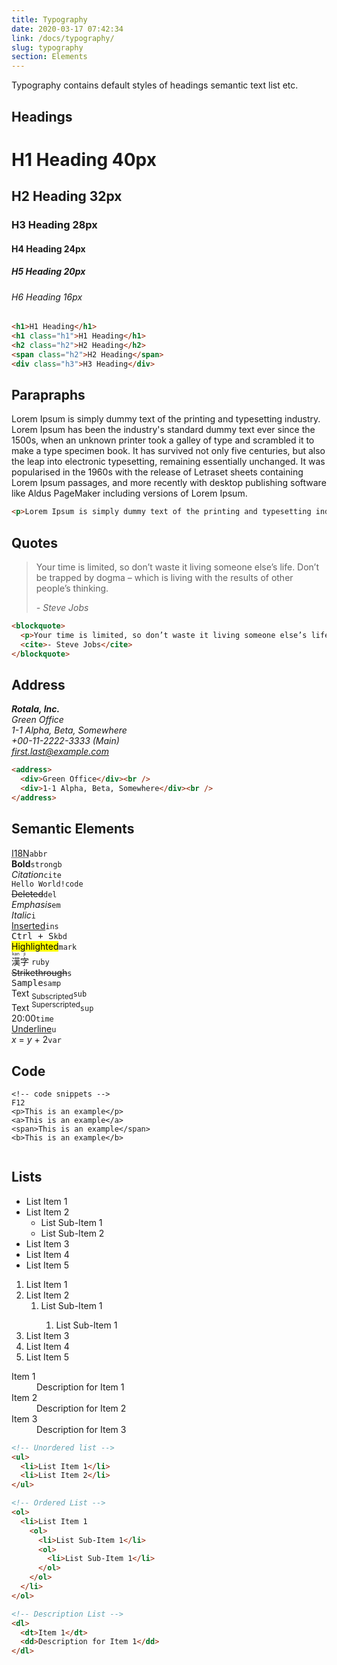 ```yaml
---
title: Typography
date: 2020-03-17 07:42:34
link: /docs/typography/
slug: typography
section: Elements
---
```

Typography contains default styles of headings semantic text list etc.

## Headings
<h1 class="h1 mb-4">H1 Heading <span class="bg-gray-200 rounded py-1 px-2">40px</span></h1>
<h2 class="h2 pt-0 mt-0 mb-4">H2 Heading <span class="bg-gray-200 rounded py-1 px-2">32px</span></h2>
<h3 class="h3 mb-4">H3 Heading <span class="bg-gray-200 rounded py-1 px-2">28px</span></h3>
<h4 class="h4 mb-4">H4 Heading <span class="bg-gray-200 rounded py-1 px-2">24px</span></h4>
<h5 class="h5 mb-4">H5 Heading <span class="bg-gray-200 rounded py-1 px-2">20px</span></h5>
<h6 class="h6 mb-4">H6 Heading <span class="bg-gray-200 rounded py-1 px-2">16px</span></h6>

```html {}
<h1>H1 Heading</h1>
<h1 class="h1">H1 Heading</h1>
<h2 class="h2">H2 Heading</h2>
<span class="h2">H2 Heading</span>
<div class="h3">H3 Heading</div>
```

## Parapraphs
<p>Lorem Ipsum is simply dummy text of the printing and typesetting industry. Lorem Ipsum has been the industry's standard dummy text ever since the 1500s, when an unknown printer took a galley of type and scrambled it to make a type specimen book. It has survived not only five centuries, but also the leap into electronic typesetting, remaining essentially unchanged. It was popularised in the 1960s with the release of Letraset sheets containing Lorem Ipsum passages, and more recently with desktop publishing software like Aldus PageMaker including versions of Lorem Ipsum.</p>

```html
<p>Lorem Ipsum is simply dummy text of the printing and typesetting industry.</p>
```

## Quotes
<blockquote>
  <p>Your time is limited, so don’t waste it living someone else’s life. Don’t be trapped by dogma – which is living with the results of other people’s thinking.</p>
  <cite>- Steve Jobs</cite>
</blockquote>

```html
<blockquote>
  <p>Your time is limited, so don’t waste it living someone else’s life. Don’t be trapped by dogma – which is living with the results of other people’s thinking.</p>
  <cite>- Steve Jobs</cite>
</blockquote>
```

## Address
<address><strong>Rotala, Inc.</strong>
  <div><span>Green Office</span><br /></div>
  <div><span>1-1 Alpha, Beta, Somewhere</span><br /></div>
  <div><span>+00-11-2222-3333 (Main)</span><br /></div>
  <a class="link" href="mailto:first.last@example.com">first.last@example.com</a>
</address>

```html
<address>
  <div>Green Office</div><br />
  <div>1-1 Alpha, Beta, Somewhere</div><br />
</address>
```

## Semantic Elements
<div class="flex flex-wrap">
  <div class="w-1/2">
    <div class="my-4">
      <abbr title="Internationalization">I18N</abbr><code class="ml-2">abbr</code>
    </div>
    <div class="my-4">
      <strong>Bold</strong><code class="ml-2">strong</code><code class="ml-2">b</code>
    </div>
    <div class="my-4">
      <cite>Citation</cite><code class="ml-2">cite</code>
    </div>
    <div class="my-4">
      <code>Hello World!</code><code class="ml-2">code</code>
    </div>
    <div class="my-4">
      <del>Deleted</del><code class="ml-2">del</code>
    </div>
    <div class="my-4">
      <em>Emphasis</em><code class="ml-2">em</code>
    </div>
    <div class="my-4">
      <i>Italic</i><code class="ml-2">i</code>
    </div>
    <div class="my-4">
      <ins>Inserted</ins><code class="ml-2">ins</code>
    </div>
    <div class="my-4">
      <kbd>Ctrl + S</kbd><code class="ml-2">kbd</code>
    </div>
  </div>
  <div class="w-1/2">
    <div class="my-4">
      <mark>Highlighted</mark><code class="ml-2">mark</code>
    </div>
    <div class="my-4">
      <ruby>漢
        <rt>kan</rt>字
        <rt>ji</rt>
      </ruby><code class="ml-2">ruby</code>
    </div>
    <div class="my-4">
      <s>Strikethrough</s><code class="ml-2">s</code>
    </div>
    <div class="my-4">
      <samp>Sample</samp><code class="ml-2">samp</code>
    </div>
    <div class="my-4">
      Text <sub>Subscripted</sub><code class="ml-2">sub</code>
    </div>
    <div class="my-4">
      Text <sup>Superscripted</sup><code class="ml-2">sup</code>
    </div>
    <div class="my-4">
      <time>20:00</time><code class="ml-2">time</code>
    </div>
    <div class="my-4">
      <u>Underline</u><code class="ml-2">u</code>
    </div>
    <div class="my-4">
      <var>x</var> =
      <var>y</var> + 2<code class="ml-2">var</code>
    </div>
  </div>
</div>

## Code
<div class="my-6">
    <pre><code data-lang="HTML"><span class="">&lt;!-- code snippets --&gt;</span>
<kbd>F12</kbd>
<span>&lt;p&gt;</span><span>This is an example</span><span>&lt;/p&gt;</span>
<span>&lt;a&gt;</span><span>This is an example</span><span>&lt;/a&gt;</span>
<span>&lt;span&gt;</span><span>This is an example</span><span>&lt;/span&gt;</span>
<span>&lt;b&gt;</span><span>This is an example</span><span>&lt;/b&gt;</span>
    </code></pre>
</div>

## Lists
<div class="flex flex-wrap w-full">
  <div class="sm:w-1/3 w-1/2">
    <ul>
      <li>List Item 1</li>
      <li>List Item 2
        <ul>
          <li>List Sub-Item 1</li>
          <li>List Sub-Item 2</li>
        </ul>
      </li>
      <li>List Item 3</li>
      <li>List Item 4</li>
      <li>List Item 5</li>
    </ul>
  </div>
  <div class="sm:w-1/3 w-1/2">
    <ol>
      <li>List Item 1</li>
      <li>List Item 2
        <ol>
          <li>List Sub-Item 1</li>
          <ol>
            <li>List Sub-Item 1</li>
          </ol>
        </ol>
      </li>
      <li>List Item 3</li>
      <li>List Item 4</li>
      <li>List Item 5</li>
    </ol>
  </div>
  <div class="sm:w-1/3 w-1/2">
    <dl>
      <dt>Item 1</dt>
      <dd>Description for Item 1</dd>
      <dt>Item 2</dt>
      <dd>Description for Item 2</dd>
      <dt>Item 3</dt>
      <dd>Description for Item 3</dd>
    </dl>
  </div>
</div>

```html
<!-- Unordered list -->
<ul>
  <li>List Item 1</li>
  <li>List Item 2</li>
</ul>

<!-- Ordered List -->
<ol>
  <li>List Item 1
    <ol>
      <li>List Sub-Item 1</li>
      <ol>
        <li>List Sub-Item 1</li>
      </ol>
    </ol>
  </li>
</ol>

<!-- Description List -->
<dl>
  <dt>Item 1</dt>
  <dd>Description for Item 1</dd>
</dl>
```